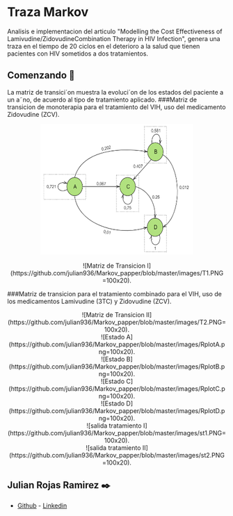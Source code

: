 # Traza Markov

Analisis e implementacion del articulo "Modelling the Cost Effectiveness of Lamivudine/ZidovudineCombination Therapy in HIV Infection", genera una traza en el tiempo de 20 ciclos en el deterioro a la salud que tienen pacientes con HIV sometidos a dos tratamientos. 

## Comenzando 🚀

La matriz de transici´on muestra la evoluci´on de los estados del paciente a un a˜no, de acuerdo al
tipo de tratamiento aplicado.
###Matriz de transicion de monoterapia para el tratamiento del VIH, uso del medicamento Zidovudine (ZCV).
<p align="center">
  <img width="350" height="300" src="https://github.com/julian936/Markov_papper/blob/master/images/T1.PNG">
</p>
<center>
![Matriz de Transicion I](https://github.com/julian936/Markov_papper/blob/master/images/T1.PNG =100x20).
</center>

###Matriz de transicion para el tratamiento combinado para el VIH, uso de los medicamentos Lamivudine (3TC) y Zidovudine (ZCV).
 <center>
![Matriz de Transicion II](https://github.com/julian936/Markov_papper/blob/master/images/T2.PNG=100x20).
</center>
<center>
![Estado A](https://github.com/julian936/Markov_papper/blob/master/images/RplotA.png=100x20).
</center>
<center>
![Estado B](https://github.com/julian936/Markov_papper/blob/master/images/RplotB.png=100x20).
</center>
<center>
![Estado C](https://github.com/julian936/Markov_papper/blob/master/images/RplotC.png=100x20).
</center>
<center>
![Estado D](https://github.com/julian936/Markov_papper/blob/master/images/RplotD.png=100x20).
</center>
<center>
![salida tratamiento I](https://github.com/julian936/Markov_papper/blob/master/images/st1.PNG=100x20).
</center>
<center>
![salida tratamiento II](https://github.com/julian936/Markov_papper/blob/master/images/st2.PNG=100x20).
</center>

## Julian Rojas Ramirez ✒️


- [Github](https://github.com/julian936) - [Linkedin](https://www.linkedin.com/in/julian-rojas-ramirez-040a2552/)

